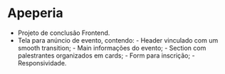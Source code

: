 # Apeperia

- Projeto de conclusão Frontend.
- Tela para anúncio de evento, contendo:
      -  Header vinculado com um smooth transition;
      -  Main  informações do evento;
      -  Section com palestrantes organizados em cards;
      -  Form para inscrição;
      -  Responsividade.


